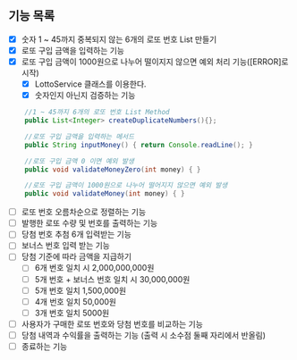 ## 기능 목록
- [x] 숫자 1 ~ 45까지 중복되지 않는 6개의 로또 번호 List 만들기
- [x] 로또 구입 금액을 입력하는 기능
- [x] 로또 구입 금액이 1000원으로 나누어 떨이지지 않으면 예외 처리 기능([ERROR]로 시작)
  - [x] LottoService 클래스를 이용한다.
  - [x] 숫자인지 아닌지 검증하는 기능

```Java
    //1 ~ 45까지 6개의 로또 번호 List Method
    public List<Integer> createDuplicateNumbers(){};

    //로또 구입 금액을 입력하는 메서드
    public String inputMoney() { return Console.readLine(); }

    //로또 구입 금액 0 이면 예외 발생
    public void validateMoneyZero(int money) { }

    //로또 구입 금액이 1000원으로 나누어 떨어지지 않으면 예외 발생
    public void validateMoney(int money) { }
```
- [ ] 로또 번호 오름차순으로 정렬하는 기능
- [ ] 발행한 로또 수량 및 번호를 출력하는 기능
- [ ] 당첨 번호 추첨 6개 입력받는 기능
- [ ] 보너스 번호 입력 받는 기능
- [ ] 당첨 기준에 따라 금액을 지급하기
  - [ ] 6개 번호 일치 시 2,000,000,000원
  - [ ] 5개  번호 + 보너스 번호 일치 시 30,000,000원
  - [ ] 5개 번호 일치 1,500,000원
  - [ ] 4개 번호 일치 50,000원
  - [ ] 3개 번호 일치 5000원
- [ ] 사용자가 구매한 로또 번호와 당첨 번호를 비교하는 기능
- [ ] 당첨 내역과 수익률을 출력하는 기능 (출력 시 소수점 둘째 자리에서 반올림)
- [ ] 종료하는 기능
